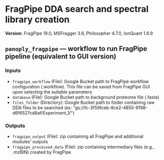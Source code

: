 # FragPipe DDA search and spectral library creation
**Version**: FragPipe 19.0, MSFragger 3.6, Philosopher 4.7.0, IonQuant 1.8.9

## `panoply_fragpipe` — workflow to run FragPipe pipeline (equivalent to GUI version)
### Inputs
- `fragpipe_workflow` (File): Google Bucket path to FragPipe workflow configuration (.workflow). This file can be saved from FragPipe GUI upon selecting the suitable parameters
- `database` (File): Google Bucket path to background proteome file (.fasta)
- `files_folder` (Directory): Google Bucket path to folder containing raw DDA files to be searched (ex: "gs://fc-3f59fceb-8ce2-4855-9198-d6f6527cd8af/Experiment_1/")

### Outputs
- `fragpipe_output` (File): zip containing all FragPipe and additional modules' outputs
- `fragpipe_processed_data` (File): zip containing intermediary files (e.g., .mzBIN) created by FragPipe
